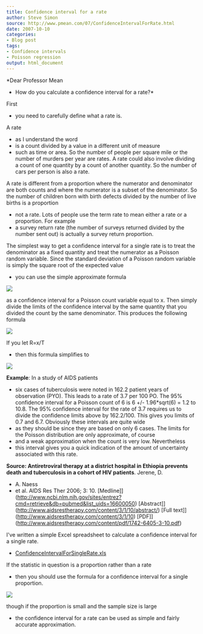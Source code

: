 ```yaml
---
title: Confidence interval for a rate
author: Steve Simon
source: http://www.pmean.com/07/ConfidenceIntervalForRate.html
date: 2007-10-10
categories:
- Blog post
tags:
- Confidence intervals
- Poisson regression
output: html_document
---
```

*Dear Professor Mean
- How do you calculate a confidence interval for a
rate?*

<!---More--->

First
- you need to carefully define what a rate is.

A rate
- as I understand the word
- is a count divided by a value in a
different unit of measure
- such as time or area. So the number of people
per square mile or the number of murders per year are rates. A rate
could also involve dividing a count of one quantity by a count of
another quantity. So the number of cars per person is also a rate.

A rate is different from a proportion where the numerator and
denominator are both counts and where the numerator is a subset of the
denominator. So the number of children born with birth defects divided
by the number of live births is a proportion
- not a rate. Lots of people
use the term rate to mean either a rate or a proportion. For example
- a
survey return rate (the number of surveys returned divided by the number
sent out) is actually a survey return proportion.

The simplest way to get a confidence interval for a single rate is to
treat the denominator as a fixed quantity and treat the numerator as a
Poisson random variable. Since the standard deviation of a Poisson
random variable is simply the square root of the expected value
- you can
use the simple approximate formula

![](http://www.pmean.com/new-images/07/ConfidenceIntervalForRate01.gif)

as a confidence interval for a Poisson count variable equal to x. Then
simply divide the limits of the confidence interval by the same quantity
that you divided the count by the same denominator. This produces the
following formula

![](http://www.pmean.com/new-images/07/ConfidenceIntervalForRate02.gif)

If you let R=x/T
- then this formula simplifies to

![](http://www.pmean.com/new-images/07/ConfidenceIntervalForRate03.gif)

**Example**: In a study of AIDS patients
- six cases of tuberculosis were
noted in 162.2 patient years of observation (PYO). This leads to a rate
of 3.7 per 100 PO. The 95% confidence interval for a Poisson count of 6
is 6 +/- 1.96*sqrt(6) = 1.2 to 10.8. The 95% confidence interval for
the rate of 3.7 requires us to divide the confidence limits above by
162.2/100. This gives you limits of 0.7 and 6.7. Obviously these
intervals are quite wide
- as they should be since they are based on only
6 cases. The limits for the Poisson distribution are only approximate,
of course
- and a weak approximation when the count is very low.
Nevertheless
- this interval gives you a quick indication of the amount
of uncertainty associated with this rate.

**Source: Antiretroviral therapy at a district hospital in Ethiopia
prevents death and tuberculosis in a cohort of HIV patients**. Jerene,
D.
- A. Naess
- et al. AIDS Res Ther 2006; 3: 10.
[Medline]](http://www.ncbi.nlm.nih.gov/sites/entrez?cmd=retrieve&db=pubmed&list_uids=16600050)
[Abstract]](http://www.aidsrestherapy.com/content/3/1/10/abstract/)
[Full text]](http://www.aidsrestherapy.com/content/3/1/10)
[PDF]](http://www.aidsrestherapy.com/content/pdf/1742-6405-3-10.pdf)

I've written a simple Excel spreadsheet to calculate a confidence
interval for a single rate.

-   [ConfidenceIntervalForSingleRate.xls](../00files/ConfidenceIntervalForSingleRate.xls)

If the statistic in question is a proportion rather than a rate
- then
you should use the formula for a confidence interval for a single
proportion.

![](http://www.pmean.com/new-images/07/ConfidenceIntervalForRate04.gif)

though if the proportion is small and the sample size is large
- the confidence interval for a rate   can be used as simple and fairly
accurate approximation.
